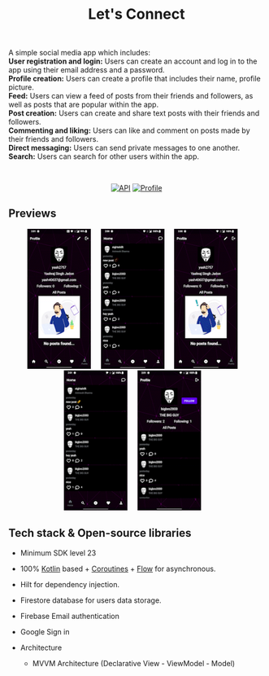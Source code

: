 

<h1 align="center">Let's Connect</h1></br>
<p align="left">  
A simple social media app which includes:</br>
<b>User registration and login:</b>  Users can create an account and log in to the app using their email address and a password.</br>
<b>Profile creation:</b>  Users can create a profile that includes their name, profile picture.</br>
<b>Feed:</b>  Users can view a feed of posts from their friends and followers, as well as posts that are popular within the app.</br>
<b>Post creation:</b>  Users can create and share text posts with their friends and followers.</br>
<b>Commenting and liking:</b>  Users can like and comment on posts made by their friends and followers.</br>
<b>Direct messaging:</b>  Users can send private messages to one another.</br>
<b>Search:</b>  Users can search for other users within the app.</br>

</p>
</br>

<p align="center">
  <a href="https://android-arsenal.com/api?level=23"><img alt="API" src="https://img.shields.io/badge/API-23%2B-brightgreen.svg?style=flat"/></a>
  <a href="https://github.com/Yashraj254"><img alt="Profile" src="https://img.shields.io/badge/Github-Yashraj-green?&logo=github"/></a> 
 
</p>

## Previews
<p align="center">
<img src="previews/record5.gif" width="125" height = "275">&nbsp;&nbsp;&nbsp;&nbsp;
<img src="previews/record1.gif" width="125" height = "275">&nbsp;&nbsp;&nbsp;&nbsp;
<img src="previews/record2.gif" width="125" height = "275">&nbsp;&nbsp;&nbsp;&nbsp;
<img src="previews/record3.gif" width="125" height = "275">&nbsp;&nbsp;&nbsp;&nbsp;
<img src="previews/record4.gif" width="125" height = "275">&nbsp;&nbsp;&nbsp;&nbsp;
</p>



</p>

## Tech stack & Open-source libraries
- Minimum SDK level 23
- 100% [Kotlin](https://kotlinlang.org/) based + [Coroutines](https://github.com/Kotlin/kotlinx.coroutines) + [Flow](https://kotlin.github.io/kotlinx.coroutines/kotlinx-coroutines-core/kotlinx.coroutines.flow/) for asynchronous.
- Hilt for dependency injection.
- Firestore database for users data storage.
- Firebase Email authentication
- Google Sign in

- Architecture
  - MVVM Architecture (Declarative View - ViewModel - Model)
